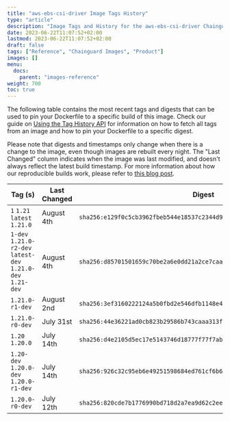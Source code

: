 ```yaml
---
title: "aws-ebs-csi-driver Image Tags History"
type: "article"
description: "Image Tags and History for the aws-ebs-csi-driver Chainguard Image"
date: 2023-06-22T11:07:52+02:00
lastmod: 2023-06-22T11:07:52+02:00
draft: false
tags: ["Reference", "Chainguard Images", "Product"]
images: []
menu:
  docs:
    parent: "images-reference"
weight: 700
toc: true
---
```


The following table contains the most recent tags and digests that can be used to pin your Dockerfile to a specific build of this image. Check our guide on [Using the Tag History API](/chainguard/chainguard-images/using-the-tag-history-api/) for information on how to fetch all tags from an image and how to pin your Dockerfile to a specific digest.

Please note that digests and timestamps only change when there is a change to the image, even though images are rebuilt every night. The "Last Changed" column indicates when the image was last modified, and doesn't always reflect the latest build timestamp. For more information about how our reproducible builds work, please refer to [this blog post](https://www.chainguard.dev/unchained/reproducing-chainguards-reproducible-image-builds).

| Tag (s)                                                       | Last Changed | Digest                                                                    |
|---------------------------------------------------------------|--------------|---------------------------------------------------------------------------|
|  `1` `1.21` `latest` `1.21.0`                                 | August 4th   | `sha256:e129f0c5cb3962fbeb544e18537c2344d978975bc41fc5cb5e6d613c8789ad40` |
|  `1-dev` `1.21.0-r2-dev` `latest-dev` `1.21.0-dev` `1.21-dev` | August 4th   | `sha256:d85701501659c70be2a6e0dd21a2ce7caa1a2f716b2d925c6677bc047cd3e353` |
|  `1.21.0-r1-dev`                                              | August 2nd   | `sha256:3ef3160222124a5b0fbd2e546dfb1148e43ec6096ac3dbc05569ed3fcc3e90f9` |
|  `1.21.0-r0-dev`                                              | July 31st    | `sha256:44e36221ad0cb823b29586b743caaa313f9c52da41db832b9398055c6f7cc5c7` |
|  `1.20` `1.20.0`                                              | July 14th    | `sha256:d4e2105d5ec17e5143746d18777f77f7abac1e7f3771dcc89bd533f3923f8471` |
|  `1.20-dev` `1.20.0-dev` `1.20.0-r1-dev`                      | July 14th    | `sha256:926c32c95eb6e49251598684ed761cf6b607e7ba527bac83d5444a746e86d2c0` |
|  `1.20.0-r0-dev`                                              | July 12th    | `sha256:820cde7b1776990bd718d2a7ea9d62c2ee5972104a2520fba07100dcab67fb93` |
